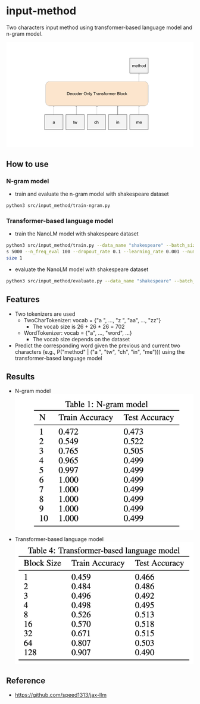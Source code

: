 # input-method
Two characters input method using transformer-based language model and n-gram model.

![two_char_input_method](./figure/two_char_lm.png)


## How to use


### N-gram model

- train and evaluate the n-gram model with shakespeare dataset
```bash
python3 src/input_method/train-ngram.py
```

### Transformer-based language model
- train the NanoLM model with shakespeare dataset
```bash
python3 src/input_method/train.py --data_name "shakespeare" --batch_size 128 --n_iteration
s 5000 --n_freq_eval 100 --dropout_rate 0.1 --learning_rate 0.001 --num_layers 8 --embed_size 256  --head_size 32 --num_heads 8 --block_size 4
size 1
```

- evaluate the NanoLM model with shakespeare dataset
```bash
python3 src/input_method/evaluate.py --data_name "shakespeare" --batch_size 4
```




## Features
- Two tokenizers are used
  - TwoCharTokenizer: vocab = {"a ", ..., "z ", "aa", ..., "zz"}
      - The vocab size is 26 + 26 * 26 = 702
  - WordTokenizer: vocab = {"a", ..., "word", ...}
    - The vocab size depends on the dataset
- Predict the corresponding word given the previous and current two characters (e.g., P("method" | ("a ", "tw", "ch", "in", "me"))) using the transformer-based language model

## Results

- N-gram model
![n-gram](./figure/n-gram.png)

- Transformer-based language model
![transformer](./figure/transformer-based.png)




## Reference
- https://github.com/speed1313/jax-llm